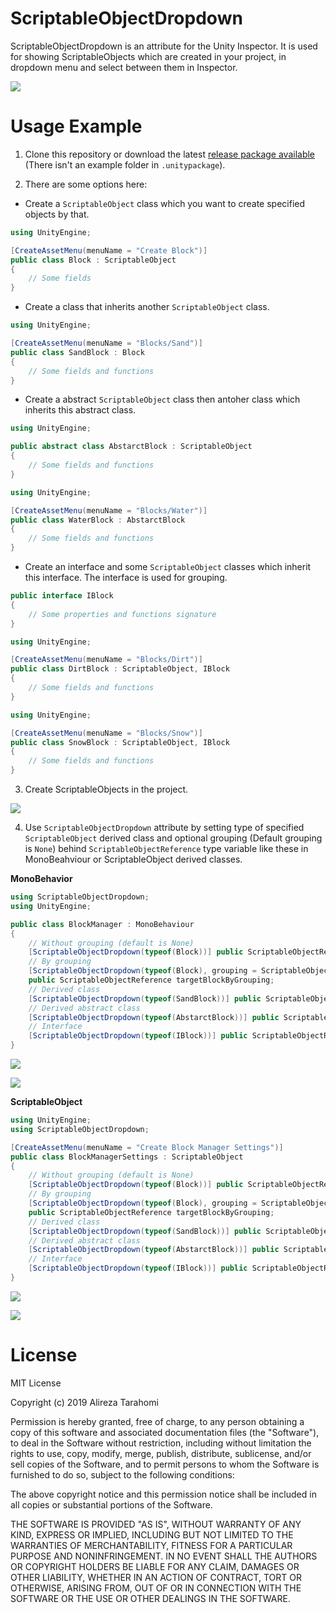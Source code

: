 # ScriptableObjectDropdown
ScriptableObjectDropdown is an attribute for the Unity Inspector.
It is used for showing ScriptableObjects which are created in your project, in dropdown menu and select between them in Inspector.

![](Images/ScriptableObjectDropdown.gif)

# Usage Example
1. Clone this repository or download the latest [release package available](https://github.com/ATHellboy/ScriptableObjectDropdown/releases) (There isn't an example folder in `.unitypackage`).

2. There are some options here:
* Create a `ScriptableObject` class which you want to create specified objects by that.

```cs
using UnityEngine;

[CreateAssetMenu(menuName = "Create Block")]
public class Block : ScriptableObject
{
    // Some fields
}
```

* Create a class that inherits another `ScriptableObject` class.

```cs
using UnityEngine;

[CreateAssetMenu(menuName = "Blocks/Sand")]
public class SandBlock : Block
{
    // Some fields and functions
}
```

* Create a abstract `ScriptableObject` class then antoher class which inherits this abstract class.

```cs
using UnityEngine;

public abstract class AbstarctBlock : ScriptableObject
{
    // Some fields and functions
}
```

```cs
using UnityEngine;

[CreateAssetMenu(menuName = "Blocks/Water")]
public class WaterBlock : AbstarctBlock
{
    // Some fields and functions
}
```

* Create an interface and some `ScriptableObject` classes which inherit this interface. The interface is used for grouping.

```cs
public interface IBlock
{
    // Some properties and functions signature
}
```

```cs
using UnityEngine;

[CreateAssetMenu(menuName = "Blocks/Dirt")]
public class DirtBlock : ScriptableObject, IBlock
{
    // Some fields and functions
}
```

```cs
using UnityEngine;

[CreateAssetMenu(menuName = "Blocks/Snow")]
public class SnowBlock : ScriptableObject, IBlock
{
    // Some fields and functions
}
```

3. Create ScriptableObjects in the project.

![](Images/Resources.PNG)

4. Use `ScriptableObjectDropdown` attribute by setting type of specified `ScriptableObject` derived class and optional grouping (Default grouping is `None`) behind `ScriptableObjectReference` type variable like these in MonoBeahviour or ScriptableObject derived classes.

**MonoBehavior**

```cs
using ScriptableObjectDropdown;
using UnityEngine;

public class BlockManager : MonoBehaviour
{
    // Without grouping (default is None)
    [ScriptableObjectDropdown(typeof(Block))] public ScriptableObjectReference targetBlock;
    // By grouping
    [ScriptableObjectDropdown(typeof(Block), grouping = ScriptableObjectGrouping.ByFolder)]
    public ScriptableObjectReference targetBlockByGrouping;
    // Derived class
    [ScriptableObjectDropdown(typeof(SandBlock))] public ScriptableObjectReference derivedClassTargetBlock;
    // Derived abstract class
    [ScriptableObjectDropdown(typeof(AbstarctBlock))] public ScriptableObjectReference derivedAbstractClassTargetBlock;
    // Interface
    [ScriptableObjectDropdown(typeof(IBlock))] public ScriptableObjectReference interfaceTargetBlock;
}
```

![](Images/MonoBehaviourInterface.png)

![](Images/MonoBehaviourByFolderGrouping.png)

**ScriptableObject**
```cs
using UnityEngine;
using ScriptableObjectDropdown;

[CreateAssetMenu(menuName = "Create Block Manager Settings")]
public class BlockManagerSettings : ScriptableObject
{
    // Without grouping (default is None)
    [ScriptableObjectDropdown(typeof(Block))] public ScriptableObjectReference targetBlock;
    // By grouping
    [ScriptableObjectDropdown(typeof(Block), grouping = ScriptableObjectGrouping.ByFolder)]
    public ScriptableObjectReference targetBlockByGrouping;
    // Derived class
    [ScriptableObjectDropdown(typeof(SandBlock))] public ScriptableObjectReference derivedClassTargetBlock;
    // Derived abstract class
    [ScriptableObjectDropdown(typeof(AbstarctBlock))] public ScriptableObjectReference derivedAbstractClassTargetBlock;
    // Interface
    [ScriptableObjectDropdown(typeof(IBlock))] public ScriptableObjectReference interfaceTargetBlock;
}
```

![](Images/ScriptableObjectDerivedClass.png)

![](Images/ScriptableObjectDerivedAbstractClass.png)

# License
MIT License

Copyright (c) 2019 Alireza Tarahomi

Permission is hereby granted, free of charge, to any person obtaining a copy
of this software and associated documentation files (the "Software"), to deal
in the Software without restriction, including without limitation the rights
to use, copy, modify, merge, publish, distribute, sublicense, and/or sell
copies of the Software, and to permit persons to whom the Software is
furnished to do so, subject to the following conditions:

The above copyright notice and this permission notice shall be included in all
copies or substantial portions of the Software.

THE SOFTWARE IS PROVIDED "AS IS", WITHOUT WARRANTY OF ANY KIND, EXPRESS OR
IMPLIED, INCLUDING BUT NOT LIMITED TO THE WARRANTIES OF MERCHANTABILITY,
FITNESS FOR A PARTICULAR PURPOSE AND NONINFRINGEMENT. IN NO EVENT SHALL THE
AUTHORS OR COPYRIGHT HOLDERS BE LIABLE FOR ANY CLAIM, DAMAGES OR OTHER
LIABILITY, WHETHER IN AN ACTION OF CONTRACT, TORT OR OTHERWISE, ARISING FROM,
OUT OF OR IN CONNECTION WITH THE SOFTWARE OR THE USE OR OTHER DEALINGS IN THE
SOFTWARE.
